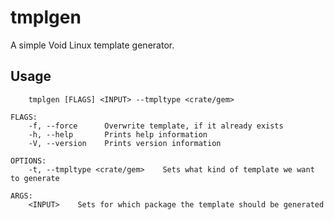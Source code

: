 # tmplgen

A simple Void Linux template generator.

## Usage
```
    tmplgen [FLAGS] <INPUT> --tmpltype <crate/gem>

FLAGS:
    -f, --force      Overwrite template, if it already exists
    -h, --help       Prints help information
    -V, --version    Prints version information

OPTIONS:
    -t, --tmpltype <crate/gem>    Sets what kind of template we want to generate

ARGS:
    <INPUT>    Sets for which package the template should be generated
```
